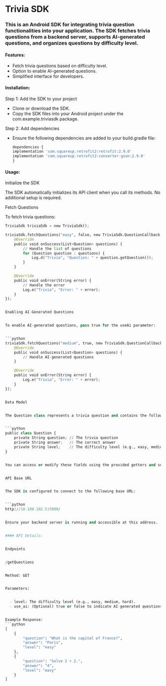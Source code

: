 # Trivia SDK


### This is an Android SDK for integrating trivia question functionalities into your application. The SDK fetches trivia questions from a backend server, supports AI-generated questions, and organizes questions by difficulty level.

#### Features:


  - Fetch trivia questions based on difficulty level.
  - Option to enable AI-generated questions.
  - Simplified interface for developers.


#### Installation:


Step 1: Add the SDK to your project


  - Clone or download the SDK.
  - Copy the SDK files into your Android project under the com.example.triviasdk package.


Step 2: Add dependencies


  - Ensure the following dependencies are added to your build.gradle file:
    ```python
    dependencies {
    implementation 'com.squareup.retrofit2:retrofit:2.9.0'
    implementation 'com.squareup.retrofit2:converter-gson:2.9.0'
    }


#### Usage:


Initialize the SDK


The SDK automatically initializes its API client when you call its methods. No additional setup is required.


Fetch Questions


To fetch trivia questions:
```python
TriviaSdk triviaSdk = new TriviaSdk();

triviaSdk.fetchQuestions("easy", false, new TriviaSdk.QuestionCallback() {
    @Override
    public void onSuccess(List<Question> questions) {
        // Handle the list of questions
        for (Question question : questions) {
            Log.d("Trivia", "Question: " + question.getQuestion());
        }
    }

    @Override
    public void onError(String error) {
        // Handle the error
        Log.e("Trivia", "Error: " + error);
    }
});


Enabling AI-Generated Questions


To enable AI-generated questions, pass true for the useAi parameter:


```python
triviaSdk.fetchQuestions("medium", true, new TriviaSdk.QuestionCallback() {
    @Override
    public void onSuccess(List<Question> questions) {
        // Handle AI-generated questions
    }

    @Override
    public void onError(String error) {
        Log.e("Trivia", "Error: " + error);
    }
});


Data Model


The Question class represents a trivia question and contains the following fields:


```python
public class Question {
    private String question; // The trivia question
    private String answer;   // The correct answer
    private String level;    // The difficulty level (e.g., easy, medium, hard)
}


You can access or modify these fields using the provided getters and setters.


API Base URL


The SDK is configured to connect to the following base URL:


```python
http://10.100.102.5:5000/


Ensure your backend server is running and accessible at this address.


#### API Details:


Endpoints


/getQuestions


Method: GET


Parameters:


  - level: The difficulty level (e.g., easy, medium, hard).
  - use_ai: (Optional) true or false to indicate AI-generated questions.


Example Response:
```python
[
    {
        "question": "What is the capital of France?",
        "answer": "Paris",
        "level": "easy"
    },
    {
        "question": "Solve 2 + 2.",
        "answer": "4",
        "level": "easy"
    }
]














